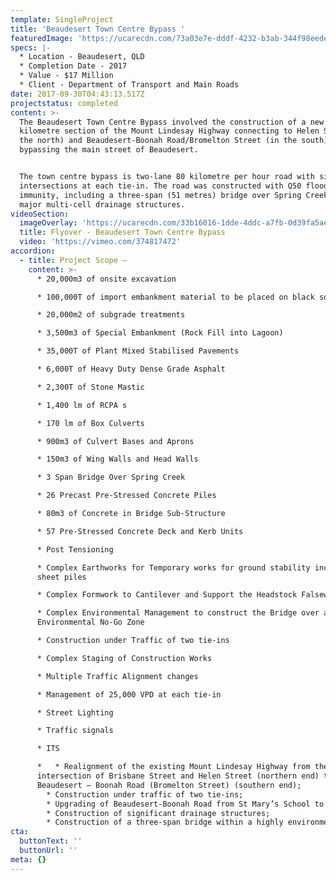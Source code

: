 ```yaml
---
template: SingleProject
title: 'Beaudesert Town Centre Bypass '
featuredImage: 'https://ucarecdn.com/73a03e7e-dddf-4232-b3ab-344f98eedeb5/'
specs: |-
  * Location - Beaudesert, QLD 
  * Completion Date - 2017
  * Value - $17 Million
  * Client - Department of Transport and Main Roads
date: 2017-09-30T04:43:13.517Z
projectstatus: completed
content: >-
  The Beaudesert Town Centre Bypass involved the construction of a new 1.5
  kilometre section of the Mount Lindesay Highway connecting to Helen Street (in
  the north) and Beaudesert-Boonah Road/Bromelton Street (in the south),
  bypassing the main street of Beaudesert. 


  The town centre bypass is two-lane 80 kilometre per hour road with signalised
  intersections at each tie-in. The road was constructed with Q50 flood
  immunity, including a three-span (51 metres) bridge over Spring Creek and
  major multi-cell drainage structures.
videoSection:
  imageOverlay: 'https://ucarecdn.com/33b16016-1dde-4ddc-a7fb-0d39fa5ae980/'
  title: Flyover - Beaudesert Town Centre Bypass
  video: 'https://vimeo.com/374817472'
accordion:
  - title: Project Scope –
    content: >-
      * 20,000m3 of onsite excavation

      * 100,000T of import embankment material to be placed on black soil

      * 20,000m2 of subgrade treatments

      * 3,500m3 of Special Embankment (Rock Fill into Lagoon)

      * 35,000T of Plant Mixed Stabilised Pavements

      * 6,000T of Heavy Duty Dense Grade Asphalt

      * 2,300T of Stone Mastic

      * 1,400 lm of RCPA s

      * 170 lm of Box Culverts

      * 900m3 of Culvert Bases and Aprons

      * 150m3 of Wing Walls and Head Walls

      * 3 Span Bridge Over Spring Creek

      * 26 Precast Pre-Stressed Concrete Piles

      * 80m3 of Concrete in Bridge Sub-Structure

      * 57 Pre-Stressed Concrete Deck and Kerb Units

      * Post Tensioning

      * Complex Earthworks for Temporary works for ground stability including
      sheet piles

      * Complex Formwork to Cantilever and Support the Headstock Falsework

      * Complex Environmental Management to construct the Bridge over an
      Environmental No-Go Zone

      * Construction under Traffic of two tie-ins

      * Complex Staging of Construction Works

      * Multiple Traffic Alignment changes

      * Management of 25,000 VPD at each tie-in

      * Street Lighting

      * Traffic signals

      * ITS

      *   * Realignment of the existing Mount Lindesay Highway from the
      intersection of Brisbane Street and Helen Street (northern end) to
      Beaudesert – Boonah Road (Bromelton Street) (southern end);
        * Construction under traffic of two tie-ins;
        * Upgrading of Beaudesert-Boonah Road from St Mary’s School to Lupton Road;
        * Construction of significant drainage structures;
        * Construction of a three-span bridge within a highly environmentally sensitive area.
cta:
  buttonText: ''
  buttonUrl: ''
meta: {}
---
```


